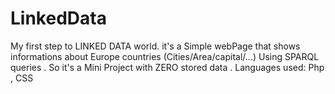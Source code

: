 # LinkedData
My first step to LINKED DATA world. it's a Simple webPage that shows informations about Europe countries (Cities/Area/capital/...) Using SPARQL queries . So it's a Mini Project with ZERO stored data . Languages used: Php , CSS 
